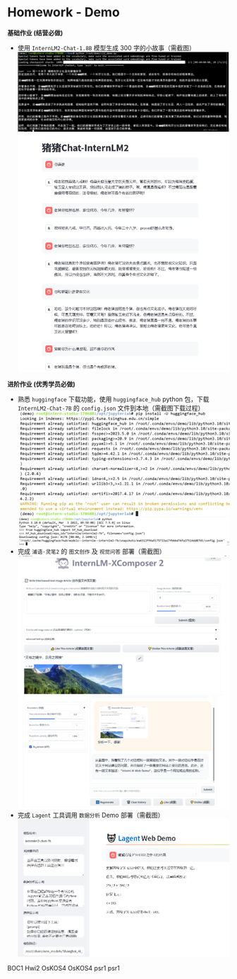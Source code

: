 # **Homework - Demo**



**基础作业 (结营必做)**

- 使用 `InternLM2-Chat-1.8B` 模型生成 300 字的小故事（需截图）
![alt text](image.png)
![alt text](image-1.png)

**进阶作业 (优秀学员必做)**

- 熟悉 `huggingface` 下载功能，使用 `huggingface_hub` python 包，下载 `InternLM2-Chat-7B` 的 `config.json` 文件到本地（需截图下载过程）
![alt text](image-5.png)
![alt text](image-6.png)
- 完成 `浦语·灵笔2` 的 `图文创作` 及 `视觉问答` 部署（需截图）
![alt text](image-3.png)
![alt text](image-4.png)
- 完成 `Lagent` 工具调用 `数据分析` Demo 部署（需截图）
![alt text](image-2.png)

BOC1
Hwi2
OsKOS4
OsKOS4
psr1
psr1
